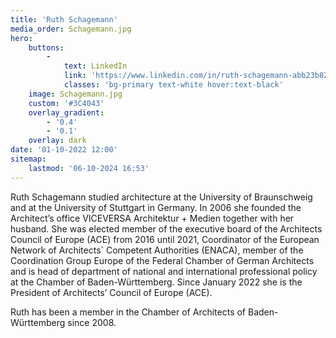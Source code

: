 ```yaml
---
title: 'Ruth Schagemann'
media_order: Schagemann.jpg
hero:
    buttons:
        -
            text: LinkedIn
            link: 'https://www.linkedin.com/in/ruth-schagemann-abb23b82/'
            classes: 'bg-primary text-white hover:text-black'
    image: Schagemann.jpg
    custom: '#3C4043'
    overlay_gradient:
        - '0.4'
        - '0.1'
    overlay: dark
date: '01-10-2022 12:00'
sitemap:
    lastmod: '06-10-2024 16:53'
---
```


Ruth Schagemann studied architecture at the University of Braunschweig and at the University of Stuttgart in Germany. In 2006 she founded the Architect’s office VICEVERSA Architektur + Medien together with her husband. She was elected member of the executive board of the Architects Council of Europe (ACE) from 2016 until 2021, Coordinator of the European Network of Architects` Competent Authorities (ENACA), member of the Coordination Group Europe of the Federal Chamber of German Architects and is head of department of national and international professional policy at the Chamber of Baden-Württemberg. Since January 2022 she is the President of Architects’ Council of Europe (ACE). 

Ruth has been a member in the Chamber of Architects of Baden-Württemberg since 2008.